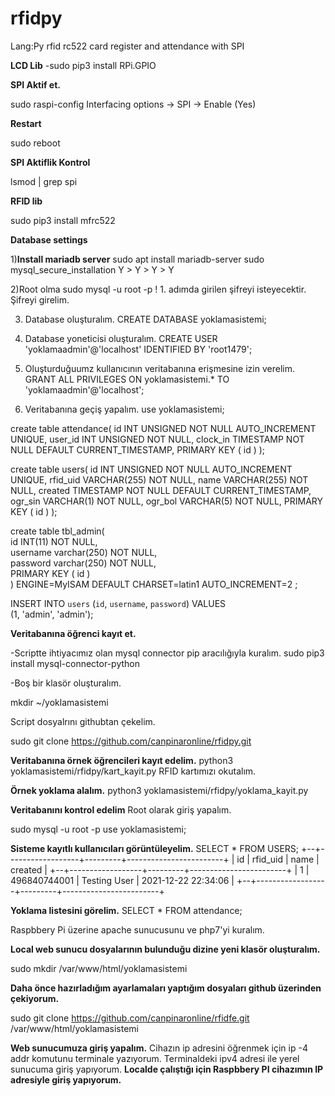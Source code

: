 # rfidpy

Lang:Py
rfid rc522 card register and attendance with SPI

**LCD Lib**
-sudo pip3 install RPi.GPIO

**SPI Aktif et.**

sudo raspi-config
Interfacing options -> SPI -> Enable (Yes)

**Restart**

sudo reboot

**SPI Aktiflik Kontrol**

lsmod | grep spi

**RFID lib**

sudo pip3 install mfrc522

**Database settings**

1)**Install mariadb server**
sudo apt install mariadb-server
sudo mysql_secure_installation
Y > Y > Y > Y

2)Root olma
sudo mysql -u root -p
! 1. adımda girilen şifreyi isteyecektir. Şifreyi girelim.

3) Database oluşturalım.
CREATE DATABASE yoklamasistemi;

4) Database yoneticisi oluşturalım.
CREATE USER 'yoklamaadmin'@'localhost' IDENTIFIED BY 'root1479';

5) Oluşturduğuumz kullanıcının veritabanına erişmesine izin verelim.
GRANT ALL PRIVILEGES ON yoklamasistemi.* TO 'yoklamaadmin'@'localhost';

6) Veritabanına geçiş yapalım.
use yoklamasistemi;

create table attendance(
   id INT UNSIGNED NOT NULL AUTO_INCREMENT UNIQUE,
   user_id INT UNSIGNED NOT NULL,
   clock_in TIMESTAMP NOT NULL DEFAULT CURRENT_TIMESTAMP,
   PRIMARY KEY ( id )
);

create table users(
   id INT UNSIGNED NOT NULL AUTO_INCREMENT UNIQUE,
   rfid_uid VARCHAR(255) NOT NULL,
   name VARCHAR(255) NOT NULL,
   created TIMESTAMP NOT NULL DEFAULT CURRENT_TIMESTAMP,
   ogr_sin VARCHAR(1) NOT NULL,
   ogr_bol VARCHAR(5) NOT NULL,
   PRIMARY KEY ( id )
);

create table tbl_admin(  
  id INT(11) NOT NULL,  
  username varchar(250) NOT NULL,  
  password varchar(250) NOT NULL,  
  PRIMARY KEY ( id )  
 ) ENGINE=MyISAM DEFAULT CHARSET=latin1 AUTO_INCREMENT=2 ;
 
 INSERT INTO `users` (`id`, `username`, `password`) VALUES  
 (1, 'admin', 'admin');  
 
 
 **Veritabanına öğrenci kayıt et.**
 
 -Scriptte ihtiyacımız olan mysql connector pip aracılığıyla kuralım.
 sudo pip3 install mysql-connector-python
 
 -Boş bir klasör oluşturalım.
 
 mkdir ~/yoklamasistemi
 
 Script dosyalrını githubtan çekelim.
 
 sudo git clone https://github.com/canpinaronline/rfidpy.git
 
 
 **Veritabanına örnek öğrencileri kayıt edelim.**
 python3 yoklamasistemi/rfidpy/kart_kayit.py
 RFID kartımızı okutalım.
 
**Örnek yoklama alalım.**
  python3 yoklamasistemi/rfidpy/yoklama_kayit.py

**Veritabanını kontrol edelim**
Root olarak giriş yapalım.

sudo mysql -u root -p
use yoklamasistemi;

**Sisteme kayıtlı kullanıcıları görüntüleyelim.**
SELECT * FROM USERS;
+--+------------------+---------+------------------------+
| id | rfid_uid       | name    | created                |
+--+------------------+---------+------------------------+
|  1 | 496840744001   | Testing User   | 2021-12-22 22:34:06    |
+--+------------------+---------+------------------------+

**Yoklama listesini görelim.**
 SELECT * FROM attendance;
 
 
 Raspbbery Pi üzerine apache sunucusunu ve php7'yi kuralım.
 
 **Local web sunucu dosyalarının bulunduğu dizine yeni klasör oluşturalım.**
 
 sudo  mkdir /var/www/html/yoklamasistemi
 
**Daha önce hazırladığım ayarlamaları yaptığım dosyaları github üzerinden çekiyorum.**

sudo git clone https://github.com/canpinaronline/rfidfe.git /var/www/html/yoklamasistemi

**Web sunucumuza giriş yapalım.**
Cihazın ip adresini öğrenmek için ip -4 addr komutunu terminale yazıyorum. Terminaldeki ipv4 adresi ile yerel sunucuma giriş yapıyorum.
**Localde çalıştığı için Raspbbery PI cihazımın IP adresiyle giriş yapıyorum.**

